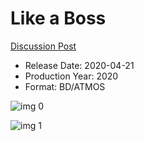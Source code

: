 # Like a Boss

[Discussion Post](https://www.avsforum.com/threads/bass-eq-for-filtered-movies.2995212/post-59467950)

* Release Date: 2020-04-21
* Production Year: 2020
* Format: BD/ATMOS

![img 0](https://i.imgur.com/0bIn0Rt.jpg)

![img 1](https://i.imgur.com/e6weJzf.png)

